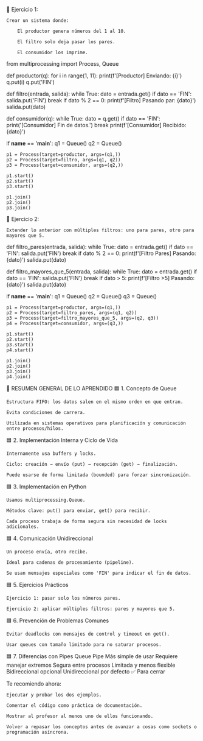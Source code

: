 🧩 Ejercicio 1:

    Crear un sistema donde:

        El productor genera números del 1 al 10.

        El filtro solo deja pasar los pares.

        El consumidor los imprime.

from multiprocessing import Process, Queue

def productor(q):
    for i in range(1, 11):
        print(f'[Productor] Enviando: {i}')
        q.put(i)
    q.put('FIN')

def filtro(entrada, salida):
    while True:
        dato = entrada.get()
        if dato == 'FIN':
            salida.put('FIN')
            break
        if dato % 2 == 0:
            print(f'[Filtro] Pasando par: {dato}')
            salida.put(dato)

def consumidor(q):
    while True:
        dato = q.get()
        if dato == 'FIN':
            print('[Consumidor] Fin de datos.')
            break
        print(f'[Consumidor] Recibido: {dato}')

if __name__ == '__main__':
    q1 = Queue()
    q2 = Queue()

    p1 = Process(target=productor, args=(q1,))
    p2 = Process(target=filtro, args=(q1, q2))
    p3 = Process(target=consumidor, args=(q2,))

    p1.start()
    p2.start()
    p3.start()

    p1.join()
    p2.join()
    p3.join()

🧩 Ejercicio 2:

    Extender lo anterior con múltiples filtros: uno para pares, otro para mayores que 5.

def filtro_pares(entrada, salida):
    while True:
        dato = entrada.get()
        if dato == 'FIN':
            salida.put('FIN')
            break
        if dato % 2 == 0:
            print(f'[Filtro Pares] Pasando: {dato}')
            salida.put(dato)

def filtro_mayores_que_5(entrada, salida):
    while True:
        dato = entrada.get()
        if dato == 'FIN':
            salida.put('FIN')
            break
        if dato > 5:
            print(f'[Filtro >5] Pasando: {dato}')
            salida.put(dato)

if __name__ == '__main__':
    q1 = Queue()
    q2 = Queue()
    q3 = Queue()

    p1 = Process(target=productor, args=(q1,))
    p2 = Process(target=filtro_pares, args=(q1, q2))
    p3 = Process(target=filtro_mayores_que_5, args=(q2, q3))
    p4 = Process(target=consumidor, args=(q3,))

    p1.start()
    p2.start()
    p3.start()
    p4.start()

    p1.join()
    p2.join()
    p3.join()
    p4.join()

🧾 RESUMEN GENERAL DE LO APRENDIDO
🟦 1. Concepto de Queue

    Estructura FIFO: los datos salen en el mismo orden en que entran.

    Evita condiciones de carrera.

    Utilizada en sistemas operativos para planificación y comunicación entre procesos/hilos.

🟦 2. Implementación Interna y Ciclo de Vida

    Internamente usa buffers y locks.

    Ciclo: creación → envío (put) → recepción (get) → finalización.

    Puede usarse de forma limitada (bounded) para forzar sincronización.

🟦 3. Implementación en Python

    Usamos multiprocessing.Queue.

    Métodos clave: put() para enviar, get() para recibir.

    Cada proceso trabaja de forma segura sin necesidad de locks adicionales.

🟦 4. Comunicación Unidireccional

    Un proceso envía, otro recibe.

    Ideal para cadenas de procesamiento (pipeline).

    Se usan mensajes especiales como 'FIN' para indicar el fin de datos.

🟦 5. Ejercicios Prácticos

    Ejercicio 1: pasar solo los números pares.

    Ejercicio 2: aplicar múltiples filtros: pares y mayores que 5.

🟦 6. Prevención de Problemas Comunes

    Evitar deadlocks con mensajes de control y timeout en get().

    Usar queues con tamaño limitado para no saturar procesos.

🟦 7. Diferencias con Pipes
Queue	Pipe
Más simple de usar	Requiere manejar extremos
Segura entre procesos	Limitada y menos flexible
Bidireccional opcional	Unidireccional por defecto
✅ Para cerrar

Te recomiendo ahora:

    Ejecutar y probar los dos ejemplos.

    Comentar el código como práctica de documentación.

    Mostrar al profesor al menos uno de ellos funcionando.

    Volver a repasar los conceptos antes de avanzar a cosas como sockets o programación asíncrona.